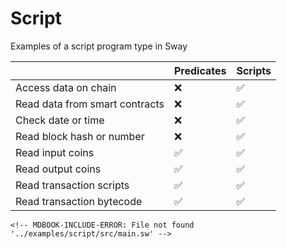 # Script

Examples of a script program type in Sway

|                                | Predicates | Scripts  |
|--------------------------------|------------|-----------|
| Access data on chain           |      ❌     |     ✅     |
| Read data from smart contracts |      ❌     |     ✅     |
| Check date or time             |      ❌     |     ✅     |
| Read block hash or number      |      ❌     |     ✅     |
| Read input coins               |      ✅     |     ✅     |
| Read output coins              |      ✅     |     ✅     |
| Read transaction scripts       |      ✅     |     ✅     |
| Read transaction bytecode      |      ✅     |     ✅     |

```sway
<!-- MDBOOK-INCLUDE-ERROR: File not found '../examples/script/src/main.sw' -->
```
